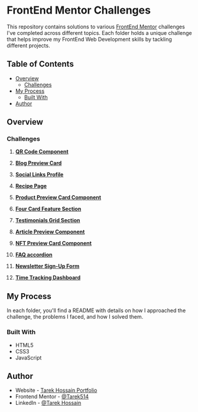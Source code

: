 # FrontEnd Mentor Challenges

This repository contains solutions to various [FrontEnd Mentor](https://www.frontendmentor.io/home) challenges I've completed across different topics. Each folder holds a unique challenge that helps improve my FrontEnd Web Development skills by tackling different projects.

## Table of Contents 

- [Overview](#overview)
  - [Challenges](#challenges)
- [My Process](#my-process)
  - [Built With](#built-with)
- [Author](#author)

## Overview

### Challenges

1. **[QR Code Component](https://tarek514.github.io/Frontend-Mentor-Challenge-1/)**

2. **[Blog Preview Card](https://tarek514.github.io/Frontend-Mentor-Challenge-2/)**

3. **[Social Links Profile](https://tarek514.github.io/Frontend-Mentor-Challenge-3/)**

4. **[Recipe Page](https://tarek514.github.io/Frontend-Mentor-Challenge-4/)**

5. **[Product Preview Card Component](https://tarek514.github.io/Frontend-Mentor-Challenge-5/)**

6. **[Four Card Feature Section](https://tarek514.github.io/Frontend-Mentor-Challenge-6/)**

7. **[Testimonials Grid Section](https://tarek514.github.io/Frontend-Mentor-Challenge-7/)**

8. **[Article Preview Component](https://tarek514.github.io/Frontend-Mentor-Challenge-8/)**

9. **[NFT Preview Card Component](https://tarek514.github.io/Frontend-Mentor-Challenge-9/)**

10. **[FAQ accordion](https://tarek514.github.io/Frontend-Mentor-Challenge-10/)**

11. **[Newsletter Sign-Up Form](https://tarek514.github.io/Frontend-Mentor-Challenge-11/)**

12. **[Time Tracking Dashboard](https://tarek514.github.io/Frontend-Mentor-Challenge-12/)**

## My Process

In each folder, you'll find a README with details on how I approached the challenge, the problems I faced, and how I solved them.

### Built With

- HTML5
- CSS3
- JavaScript

## Author

- Website - [Tarek Hossain Portfolio](https://my-portfolio-kappa-two-32.vercel.app/)
- Frontend Mentor - [@Tarek514](https://www.frontendmentor.io/profile/Tarek514)
- LinkedIn - [@Tarek Hossain](https://www.linkedin.com/in/tarek-hossain-95b573254/)
